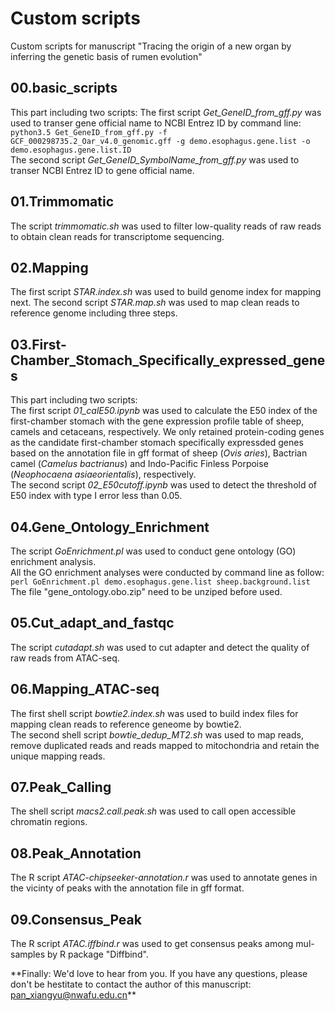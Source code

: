 # Custom scripts  
Custom scripts for manuscript "Tracing the origin of a new organ by inferring the genetic basis of rumen evolution"  

## 00.basic_scripts   
This part including two scripts:
The first script *Get_GeneID_from_gff.py* was used to transer gene official name to NCBI Entrez ID by command line:    
`python3.5 Get_GeneID_from_gff.py -f GCF_000298735.2_Oar_v4.0_genomic.gff -g demo.esophagus.gene.list -o demo.esophagus.gene.list.ID`   
The second script *Get_GeneID_SymbolName_from_gff.py* was used to transer NCBI Entrez ID to gene official name.

## 01.Trimmomatic   
The script *trimmomatic.sh* was used to filter low-quality reads of raw reads to obtain clean reads for transcriptome sequencing.

## 02.Mapping   
The first script *STAR.index.sh* was used to build genome index for mapping next. 
The second script *STAR.map.sh* was used to map clean reads to reference genome including three steps.   

## 03.First-Chamber_Stomach_Specifically_expressed_genes       
This part including two scripts:   
The first script *01_calE50.ipynb* was used to calculate the E50 index of the first-chamber stomach with the gene expression profile table of sheep, camels and cetaceans, respectively. We only retained protein-coding genes as the candidate first-chamber stomach specifically expressded genes based on the annotation file in gff format of sheep (*Ovis aries*), Bactrian camel (*Camelus bactrianus*) and Indo-Pacific Finless Porpoise (*Neophocaena asiaeorientalis*), respectively.    
The second script *02_E50cutoff.ipynb* was used to detect the threshold of E50 index with type I error less than 0.05.   

## 04.Gene_Ontology_Enrichment    
The script *GoEnrichment.pl* was used to conduct gene ontology (GO) enrichment analysis.   
All the GO enrichment analyses were conducted by command line as follow:    
`perl GoEnrichment.pl demo.esophagus.gene.list sheep.background.list`   
The file "gene_ontology.obo.zip" need to be unziped before used.    

## 05.Cut_adapt_and_fastqc     
The script *cutadapt.sh* was used to cut adapter and detect the quality of raw reads from ATAC-seq.   

## 06.Mapping_ATAC-seq  
The first shell script *bowtie2.index.sh* was used to build index files for mapping clean reads to reference geneome by bowtie2.  
The second shell script *bowtie_dedup_MT2.sh* was used to map reads, remove duplicated reads and reads mapped to mitochondria and retain the unique mapping reads.    

## 07.Peak_Calling    
The shell script *macs2.call.peak.sh* was used to call open accessible chromatin regions.  

## 08.Peak_Annotation   
The R script *ATAC-chipseeker-annotation.r* was used to annotate genes in the vicinty of peaks with the annotation file in gff format.   

## 09.Consensus_Peak   
The R script *ATAC.iffbind.r* was used to get consensus peaks among mul-samples by R package "Diffbind".

\*\*Finally: We'd love to hear from you. If you have any questions, please don't be hestitate to contact the author of this manuscript: [pan_xiangyu@nwafu.edu.cn](pan_xiangyu@nwafu.edu.cn)\*\*
